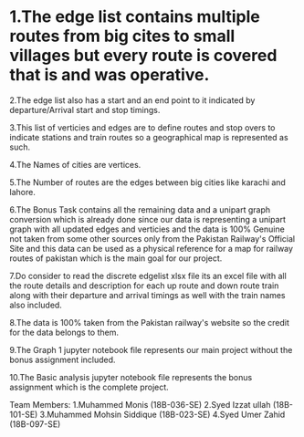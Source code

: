 # 1.The edge list contains multiple routes from big cites to small villages but every route is covered that is and was operative.

2.The edge list also has a start and an end point to it indicated by departure/Arrival start and stop timings.

3.This list of verticies and edges are to define routes and stop overs to indicate stations and train routes so a geographical map is represented as such.

4.The Names of cities are vertices.

5.The Number of routes are the edges between big cities like karachi and lahore.

6.The Bonus Task contains all the remaining data and a unipart graph conversion which is already done since our data is representing a unipart graph with all updated edges and verticies and the data is 100% Genuine not taken from some other sources only from the Pakistan Railway's Official Site and this data can be used as a physical reference for a map for railway routes of pakistan which is the main goal for our project.

7.Do consider to read the discrete edgelist xlsx file its an excel file with all the route details and description for each up route and down route train along with their departure and arrival timings as well with the train names also included.

8.The data is 100% taken from the Pakistan railway's website so the credit for the data belongs to them.

9.The Graph 1 jupyter notebook file represents our main project without the bonus assignment included.

10.The Basic analysis jupyter notebook file represents the bonus assignment which is the complete project.

Team Members:
1.Muhammed Monis (18B-036-SE)
2.Syed Izzat ullah (18B-101-SE)
3.Muhammed Mohsin Siddique (18B-023-SE)
4.Syed Umer Zahid (18B-097-SE)
